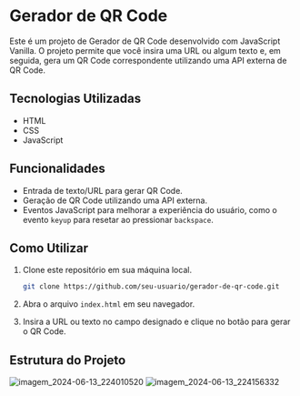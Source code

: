 # Gerador de QR Code

Este é um projeto de Gerador de QR Code desenvolvido com JavaScript Vanilla. O projeto permite que você insira uma URL ou algum texto e, em seguida, gera um QR Code correspondente utilizando uma API externa de QR Code. 

## Tecnologias Utilizadas

- HTML
- CSS
- JavaScript

## Funcionalidades

- Entrada de texto/URL para gerar QR Code.
- Geração de QR Code utilizando uma API externa.
- Eventos JavaScript para melhorar a experiência do usuário, como o evento `keyup` para resetar ao pressionar `backspace`.

## Como Utilizar

1. Clone este repositório em sua máquina local.
    ```sh
    git clone https://github.com/seu-usuario/gerador-de-qr-code.git
    ```

2. Abra o arquivo `index.html` em seu navegador.

3. Insira a URL ou texto no campo designado e clique no botão para gerar o QR Code.

## Estrutura do Projeto

![imagem_2024-06-13_224010520](https://github.com/phelipeguimaraes/Gerador-de-QRCode/assets/137660442/41df0665-3882-4e66-b5a4-7b681065cb6a)
![imagem_2024-06-13_224156332](https://github.com/phelipeguimaraes/Gerador-de-QRCode/assets/137660442/5480eba9-a514-40a5-940a-b8fd02fcd11c)


